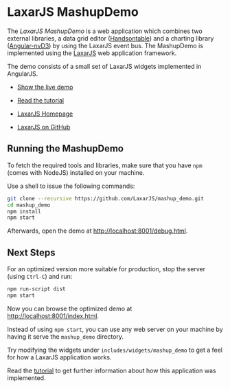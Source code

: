 # LaxarJS MashupDemo

The *LaxarJS MashupDemo* is a web application which combines two external libraries, a data grid editor ([Handsontable](http://handsontable.com/)) and a charting library ([Angular-nvD3](http://krispo.github.io/angular-nvd3)) by using the LaxarJS event bus.
The MashupDemo is implemented using the [LaxarJS](http://laxarjs.org) web application framework.

The demo consists of a small set of LaxarJS widgets implemented in AngularJS.

* [Show the live demo](http://laxarjs.github.io/mashup_demo/)

* [Read the tutorial](docs/mashup_tutorial.md)

* [LaxarJS Homepage](http://laxarjs.org)

* [LaxarJS on GitHub](https://github.com/LaxarJS/laxar)


## Running the MashupDemo

To fetch the required tools and libraries, make sure that you have `npm` (comes with NodeJS) installed on your machine.

Use a shell to issue the following commands:

```sh
git clone --recursive https://github.com/LaxarJS/mashup_demo.git
cd mashup_demo
npm install
npm start
```

Afterwards, open the demo at [http://localhost:8001/debug.html](http://localhost:8001/debug.html).


## Next Steps

For an optimized version more suitable for production, stop the server (using `Ctrl-C`) and run:
```sh
npm run-script dist
npm start
```

Now you can browse the optimized demo at [http://localhost:8001/index.html](http://localhost:8001/index.html).

Instead of using `npm start`, you can use any web server on your machine by having it serve the `mashup_demo` directory.

Try modifying the widgets under `includes/widgets/mashup_demo` to get a feel for how a LaxarJS application works.

Read the [tutorial](docs/mashup_tutorial.md) to get further information about how this application was implemented.
